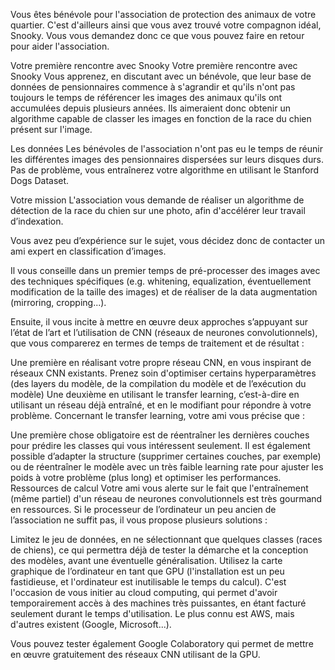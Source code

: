 Vous êtes bénévole pour l'association de protection des animaux de votre quartier. C'est d'ailleurs ainsi que vous avez trouvé votre compagnon idéal, Snooky. Vous vous demandez donc ce que vous pouvez faire en retour pour aider l'association.

Votre première rencontre avec Snooky
Votre première rencontre avec Snooky
Vous apprenez, en discutant avec un bénévole, que leur base de données de pensionnaires commence à s'agrandir et qu'ils n'ont pas toujours le temps de référencer les images des animaux qu'ils ont accumulées depuis plusieurs années. Ils aimeraient donc obtenir un algorithme capable de classer les images en fonction de la race du chien présent sur l'image.

Les données
Les bénévoles de l'association n'ont pas eu le temps de réunir les différentes images des pensionnaires dispersées sur leurs disques durs. Pas de problème, vous entraînerez votre algorithme en utilisant le Stanford Dogs Dataset.

Votre mission
L'association vous demande de réaliser un algorithme de détection de la race du chien sur une photo, afin d'accélérer leur travail d’indexation.

Vous avez peu d’expérience sur le sujet, vous décidez donc de contacter un ami expert en classification d’images.

Il vous conseille dans un premier temps de pré-processer des images avec des techniques spécifiques (e.g. whitening, equalization, éventuellement modification de la taille des images) et de réaliser de la data augmentation (mirroring, cropping...).

Ensuite, il vous incite à mettre en œuvre deux approches s’appuyant sur l’état de l’art et l’utilisation de CNN (réseaux de neurones convolutionnels), que vous comparerez en termes de temps de traitement et de résultat :

Une première en réalisant votre propre réseau CNN, en vous inspirant de réseaux CNN existants. Prenez soin d'optimiser certains hyperparamètres (des layers du modèle, de la compilation du modèle et de l’exécution du modèle)
Une deuxième en utilisant le transfer learning, c’est-à-dire en utilisant un réseau déjà entraîné, et en le modifiant pour répondre à votre problème.
Concernant le transfer learning, votre ami vous précise que :

Une première chose obligatoire est de réentraîner les dernières couches pour prédire les classes qui vous intéressent seulement.
Il est également possible d’adapter la structure (supprimer certaines couches, par exemple) ou de réentraîner le modèle avec un très faible learning rate pour ajuster les poids à votre problème (plus long) et optimiser les performances.
Ressources de calcul
Votre ami vous alerte sur le fait que l'entraînement (même partiel) d'un réseau de neurones convolutionnels est très gourmand en ressources. Si le processeur de l’ordinateur un peu ancien de l’association ne suffit pas, il vous propose plusieurs solutions :

Limitez le jeu de données, en ne sélectionnant que quelques classes (races de chiens), ce qui permettra déjà de tester la démarche et la conception des modèles, avant une éventuelle généralisation.
Utilisez la carte graphique de l’ordinateur en tant que GPU (l'installation est un peu fastidieuse, et l'ordinateur est inutilisable le temps du calcul).
C'est l'occasion de vous initier au cloud computing, qui permet d'avoir temporairement accès à des machines très puissantes, en étant facturé seulement durant le temps d'utilisation. Le plus connu est AWS, mais d'autres existent (Google, Microsoft...).

Vous pouvez tester également Google Colaboratory qui permet de mettre en œuvre gratuitement des réseaux CNN utilisant de la GPU.